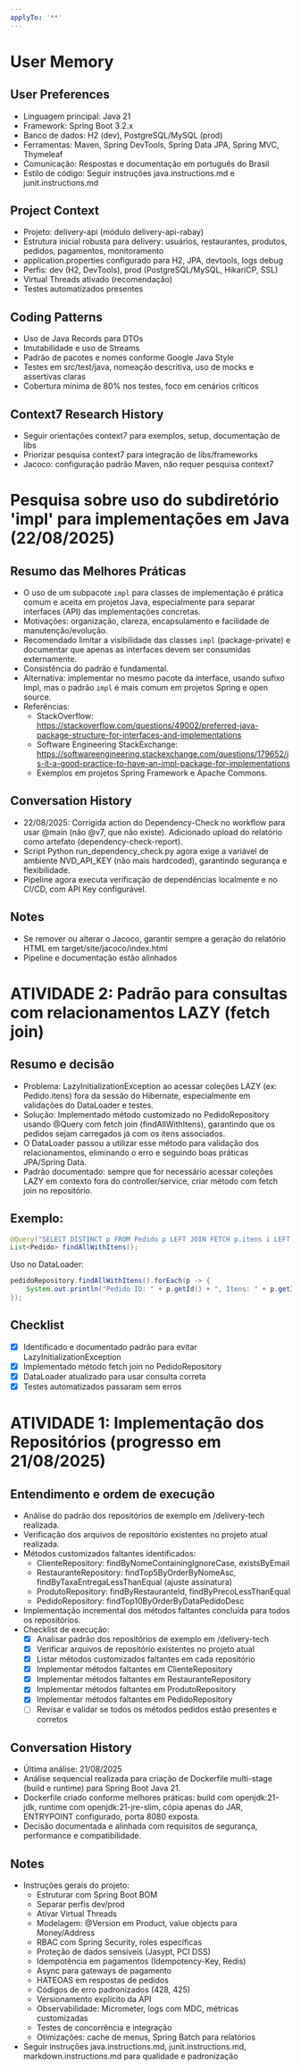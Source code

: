 ```yaml
---
applyTo: '**'
---
```


# User Memory

## User Preferences

- Linguagem principal: Java 21
- Framework: Spring Boot 3.2.x
- Banco de dados: H2 (dev), PostgreSQL/MySQL (prod)
- Ferramentas: Maven, Spring DevTools, Spring Data JPA, Spring MVC, Thymeleaf
- Comunicação: Respostas e documentação em português do Brasil
- Estilo de código: Seguir instruções java.instructions.md e junit.instructions.md

## Project Context

- Projeto: delivery-api (módulo delivery-api-rabay)
- Estrutura inicial robusta para delivery: usuários, restaurantes, produtos, pedidos, pagamentos, monitoramento
- application.properties configurado para H2, JPA, devtools, logs debug
- Perfis: dev (H2, DevTools), prod (PostgreSQL/MySQL, HikariCP, SSL)
- Virtual Threads ativado (recomendação)
- Testes automatizados presentes

## Coding Patterns

- Uso de Java Records para DTOs
- Imutabilidade e uso de Streams
- Padrão de pacotes e nomes conforme Google Java Style
- Testes em src/test/java, nomeação descritiva, uso de mocks e assertivas claras
- Cobertura mínima de 80% nos testes, foco em cenários críticos

## Context7 Research History

- Seguir orientações context7 para exemplos, setup, documentação de libs
- Priorizar pesquisa context7 para integração de libs/frameworks
- Jacoco: configuração padrão Maven, não requer pesquisa context7

# Pesquisa sobre uso do subdiretório 'impl' para implementações em Java (22/08/2025)
## Resumo das Melhores Práticas
- O uso de um subpacote `impl` para classes de implementação é prática comum e aceita em projetos Java, especialmente para separar interfaces (API) das implementações concretas.
- Motivações: organização, clareza, encapsulamento e facilidade de manutenção/evolução.
- Recomendado limitar a visibilidade das classes `impl` (package-private) e documentar que apenas as interfaces devem ser consumidas externamente.
- Consistência do padrão é fundamental.
- Alternativa: implementar no mesmo pacote da interface, usando sufixo Impl, mas o padrão `impl` é mais comum em projetos Spring e open source.
- Referências:
	- StackOverflow: https://stackoverflow.com/questions/49002/preferred-java-package-structure-for-interfaces-and-implementations
	- Software Engineering StackExchange: https://softwareengineering.stackexchange.com/questions/179652/is-it-a-good-practice-to-have-an-impl-package-for-implementations
	- Exemplos em projetos Spring Framework e Apache Commons.

## Conversation History


- 22/08/2025: Corrigida action do Dependency-Check no workflow para usar @main (não @v7, que não existe). Adicionado upload do relatório como artefato (dependency-check-report).
- Script Python run_dependency_check.py agora exige a variável de ambiente NVD_API_KEY (não mais hardcoded), garantindo segurança e flexibilidade.
- Pipeline agora executa verificação de dependências localmente e no CI/CD, com API Key configurável.

## Notes

- Se remover ou alterar o Jacoco, garantir sempre a geração do relatório HTML em target/site/jacoco/index.html
- Pipeline e documentação estão alinhados

# ATIVIDADE 2: Padrão para consultas com relacionamentos LAZY (fetch join)

## Resumo e decisão
- Problema: LazyInitializationException ao acessar coleções LAZY (ex: Pedido.itens) fora da sessão do Hibernate, especialmente em validações do DataLoader e testes.
- Solução: Implementado método customizado no PedidoRepository usando @Query com fetch join (findAllWithItens), garantindo que os pedidos sejam carregados já com os itens associados.
- O DataLoader passou a utilizar esse método para validação dos relacionamentos, eliminando o erro e seguindo boas práticas JPA/Spring Data.
- Padrão documentado: sempre que for necessário acessar coleções LAZY em contexto fora do controller/service, criar método com fetch join no repositório.

## Exemplo:
```java
@Query("SELECT DISTINCT p FROM Pedido p LEFT JOIN FETCH p.itens i LEFT JOIN FETCH i.produto")
List<Pedido> findAllWithItens();
```
Uso no DataLoader:
```java
pedidoRepository.findAllWithItens().forEach(p -> {
	System.out.println("Pedido ID: " + p.getId() + ", Itens: " + p.getItens().size());
});
```

## Checklist
- [x] Identificado e documentado padrão para evitar LazyInitializationException
- [x] Implementado método fetch join no PedidoRepository
- [x] DataLoader atualizado para usar consulta correta
- [x] Testes automatizados passaram sem erros

# ATIVIDADE 1: Implementação dos Repositórios (progresso em 21/08/2025)

## Entendimento e ordem de execução
- Análise do padrão dos repositórios de exemplo em /delivery-tech realizada.
- Verificação dos arquivos de repositório existentes no projeto atual realizada.
- Métodos customizados faltantes identificados:
	- ClienteRepository: findByNomeContainingIgnoreCase, existsByEmail
	- RestauranteRepository: findTop5ByOrderByNomeAsc, findByTaxaEntregaLessThanEqual (ajuste assinatura)
	- ProdutoRepository: findByRestauranteId, findByPrecoLessThanEqual
	- PedidoRepository: findTop10ByOrderByDataPedidoDesc
- Implementação incremental dos métodos faltantes concluída para todos os repositórios.
- Checklist de execução:
	- [x] Analisar padrão dos repositórios de exemplo em /delivery-tech
	- [x] Verificar arquivos de repositório existentes no projeto atual
	- [x] Listar métodos customizados faltantes em cada repositório
	- [x] Implementar métodos faltantes em ClienteRepository
	- [x] Implementar métodos faltantes em RestauranteRepository
	- [x] Implementar métodos faltantes em ProdutoRepository
	- [x] Implementar métodos faltantes em PedidoRepository
	- [ ] Revisar e validar se todos os métodos pedidos estão presentes e corretos

## Conversation History

 - Última análise: 21/08/2025
 - Análise sequencial realizada para criação de Dockerfile multi-stage (build e runtime) para Spring Boot Java 21.
 - Dockerfile criado conforme melhores práticas: build com openjdk:21-jdk, runtime com openjdk:21-jre-slim, cópia apenas do JAR, ENTRYPOINT configurado, porta 8080 exposta.
 - Decisão documentada e alinhada com requisitos de segurança, performance e compatibilidade.

## Notes

- Instruções gerais do projeto:
	- Estruturar com Spring Boot BOM
	- Separar perfis dev/prod
	- Ativar Virtual Threads
	- Modelagem: @Version em Product, value objects para Money/Address
	- RBAC com Spring Security, roles específicas
	- Proteção de dados sensíveis (Jasypt, PCI DSS)
	- Idempotência em pagamentos (Idempotency-Key, Redis)
	- Async para gateways de pagamento
	- HATEOAS em respostas de pedidos
	- Códigos de erro padronizados (428, 425)
	- Versionamento explícito da API
	- Observabilidade: Micrometer, logs com MDC, métricas customizadas
	- Testes de concorrência e integração
	- Otimizações: cache de menus, Spring Batch para relatórios
- Seguir instruções java.instructions.md, junit.instructions.md, markdown.instructions.md para qualidade e padronização
